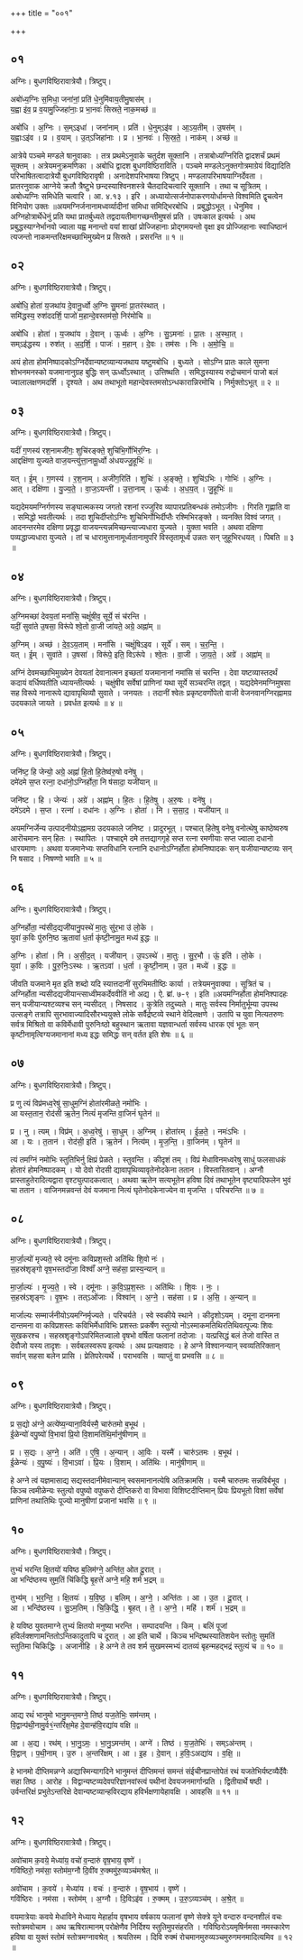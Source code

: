 +++
title = "००१"

+++


## ०१
अग्निः। बुधगविष्ठिरावात्रेयौ। त्रिष्टुप्।

अबो॑ध्य॒ग्निः स॒मिधा॒ जना॑नां॒ प्रति॑ धे॒नुमि॑वाय॒तीमु॒षास॑म् ।  
य॒ह्वा इ॑व॒ प्र व॒यामु॒ज्जिहा॑नाः॒ प्र भा॒नवः॑ सिस्रते॒ नाक॒मच्छ॑ ॥

अबो॑धि । अ॒ग्निः । स॒म्ऽइधा॑ । जना॑नाम् । प्रति॑ । धे॒नुम्ऽइ॑व । आ॒ऽय॒तीम् । उ॒षस॑म् ।  
य॒ह्वाःऽइ॑व । प्र । व॒याम् । उ॒त्ऽजिहा॑नाः । प्र । भा॒नवः॑ । सि॒स्र॒ते॒ । नाक॑म् । अच्छ॑ ॥

आत्रेये पञ्चमे मण्डले षानुवाकाः । तत्र प्रथमेऽनुवाके चतुर्दश सूक्तानि । तत्राबोध्यग्निरिति द्वादशर्चं प्रथमं सूक्तम् । अत्रेयमनुक्रमणिका । अबोधि द्वादश बुधगविष्ठिराविति । पञ्चमे मण्डलेऽनुक्तगोत्रमाग्रेयं विद्यादिति परिभाषितत्वादात्रेयौ बुधगविष्ठिरावृषी । अनादेशपरिभाषया त्रिष्टुप् । मण्डलापरिभाषयाग्निर्देवता । प्रातरनुवाक आग्नेये क्रतौ त्रैष्टुभे छन्दस्याश्विनशस्त्रे चैतदादिचत्वारि सूक्तानि । तथा च सूत्रितम् । अबोध्यग्निः समिधेति चत्वारि । आ. ४.१३ । इरि । अध्यायोत्सर्जनोपाकरणयोर्धामन्ते विश्वमिति द्वृचत्वेन विनियोग उक्तः ॥अयमग्निर्जनानामध्वर्व्यादीनां समिधा समिद्भिरबोधि । प्रबुद्धोऽभूत् । धेनुमिव । अग्निहोत्रार्थेधेनुं प्रति यथा प्रातर्बुध्यते तद्वदायतीमागच्छन्तीमुषसं प्रति । उषःकाल इत्यर्थः । अथ प्रबुद्धस्याग्नेर्भानवो ज्वाला यह्व मनान्तो वयां शाखां प्रोज्जिहानाः प्रोद्गमयन्तो वृक्षा इव प्रोज्जिहानाः स्वाधिष्ठानं त्यजन्तो नाकमन्तरिक्षमच्छाभिमुख्येन प्र सिस्रते । प्रसरन्ति ॥ १ ॥

## ०२
अग्निः। बुधगविष्ठिरावात्रेयौ। त्रिष्टुप्।

अबो॑धि॒ होता॑ य॒जथा॑य दे॒वानू॒र्ध्वो अ॒ग्निः सु॒मनाः॑ प्रा॒तर॑स्थात् ।  
समि॑द्धस्य॒ रुश॑ददर्शि॒ पाजो॑ म॒हान्दे॒वस्तम॑सो॒ निर॑मोचि ॥

अबो॑धि । होता॑ । य॒जथा॑य । दे॒वान् । ऊ॒र्ध्वः । अ॒ग्निः । सु॒ऽमनाः॑ । प्रा॒तः । अ॒स्था॒त् ।  
सम्ऽइ॑द्धस्य । रुश॑त् । अ॒द॒र्शि॒ । पाजः॑ । म॒हान् । दे॒वः । तम॑सः । निः । अ॒मो॒चि॒ ॥

अयं होता होमनिष्पादकोऽग्निर्देवान्यष्टव्यान्यजथाय यष्टुमबोधि । बुध्यते । सोऽग्नि प्रातः काले सुमना शोभनमनस्को यजमानानुग्रह बुद्धिः सन् ऊर्ध्वोऽस्थात् । उत्तिष्थति । समिद्धस्यास्य रुद्रोचमानं पाजो बलं ज्वालालक्षणमदर्शि । दृश्यते । अथ तथाभूतो महान्देवस्तमसोऽन्धकारान्निरमोचि । निर्मुक्तोऽभूत् ॥ २ ॥

## ०३
अग्निः। बुधगविष्ठिरावात्रेयौ। त्रिष्टुप्।

यदीं॑ ग॒णस्य॑ रश॒नामजी॑गः॒ शुचि॑रङ्क्ते॒ शुचि॑भि॒र्गोभि॑र॒ग्निः ।  
आद्दक्षि॑णा युज्यते वाज॒यन्त्यु॑त्ता॒नामू॒र्ध्वो अ॑धयज्जु॒हूभिः॑ ॥

यत् । ई॒म् । ग॒णस्य॑ । र॒श॒नाम् । अजी॑ग॒रिति॑ । शुचिः॑ । अ॒ङ्क्ते॒ । शुचि॑ऽभिः । गोभिः॑ । अ॒ग्निः ।  
आत् । दक्षि॑णा । यु॒ज्य॒ते॒ । वा॒ज॒ऽयन्ती॑ । उ॒त्ता॒नाम् । ऊ॒र्ध्वः । अ॒ध॒य॒त् । जु॒हूभिः॑ ॥

यद्यदेमयमग्निर्गणस्य सङ्घात्मकस्य जगतो रशनां रज्जुरिव व्यापारप्रतिबन्धकं तमोऽजीगः । गिरति गृह्णाति वा । समिद्धो भवतीत्यर्थः । तदा शुचिर्दीप्तोऽग्निः शुचिभिर्गोभिर्दीप्तैः रश्मिभिरङ्क्ते । व्यनक्ति विश्वं जगत् । आदनन्तरमेव दक्षिणा प्रवृद्धा वाजयन्त्यन्नमिच्छन्त्याज्यधारा युज्यते । युक्ता भवति । अथवा दक्षिणा पव्यद्धाज्यधारा युज्यते । तां च धारामुत्तानामूर्ध्वतानामुपरि विस्तृतामूर्ध्व उन्नतः सन् जुहूभिरधयत् । पिबति ॥ ३ ॥

## ०४
अग्निः। बुधगविष्ठिरावात्रेयौ। त्रिष्टुप्।

अ॒ग्निमच्छा॑ देवय॒तां मनां॑सि॒ चक्षूं॑षीव॒ सूर्ये॒ सं च॑रन्ति ।  
यदीं॒ सुवा॑ते उ॒षसा॒ विरू॑पे श्वे॒तो वा॒जी जा॑यते॒ अग्रे॒ अह्ना॑म् ॥

अ॒ग्निम् । अच्छ॑ । दे॒व॒ऽय॒ताम् । मनां॑सि । चक्षूं॑षिऽइव । सूर्ये॑ । सम् । च॒र॒न्ति॒ ।  
यत् । ई॒म् । सुवा॑ते । उ॒षसा॑ । विरू॑पे॒ इति॒ विऽरू॑पे । श्वे॒तः । वा॒जी । जा॒य॒ते॒ । अग्रे॑ । अह्ना॑म् ॥

अग्निं देवमच्छाभिमुख्येन देवयतां देवानात्मन इच्छतां यजमानानां नमांसि सं चरन्ति । देवा यष्टव्यास्तदर्थं कदायं वर्धिष्यतीति ध्यायन्तीत्यर्थः । चक्षुंषीव सर्वेषां प्राणिनां यथा सूर्ये सञ्चरन्ति तद्वत् । यद्यदेमेनमग्निमुषसा सह विरूपे नानारूपे द्यावापृथिव्यौ सुवाते । जनयतः । तदानीं श्वेतः प्रकृष्टवर्णोपेतो वाजी वेजनवानग्निरह्नामग्र उदयकाले जायते । प्रवर्धत इत्यर्थः ॥ ४ ॥

## ०५
अग्निः। बुधगविष्ठिरावात्रेयौ। त्रिष्टुप्।

जनि॑ष्ट॒ हि जेन्यो॒ अग्रे॒ अह्नां॑ हि॒तो हि॒तेष्व॑रु॒षो वने॑षु ।  
दमे॑दमे स॒प्त रत्ना॒ दधा॑नो॒ऽग्निर्होता॒ नि ष॑सादा॒ यजी॑यान् ॥

जनि॑ष्ट । हि । जेन्यः॑ । अग्रे॑ । अह्ना॑म् । हि॒तः । हि॒तेषु । अ॒रु॒षः । वने॑षु ।  
दमे॑ऽदमे । स॒प्त । रत्ना॑ । दधा॑नः । अ॒ग्निः । होता॑ । नि । स॒सा॒द॒ । यजी॑यान् ॥

अयमग्निर्जेन्य उत्पादनीयोऽह्नामग्र उदयकाले जनिष्ट । प्रादुरभूत् । पश्चात् हितेषु वनेषु वनोत्थेषु काष्ठेष्वरुष आरॊचमानः सन् हितः । स्थापितः । पश्चाद्दमे दमे तत्तद्यागगृहे सप्त रत्ना रमणीयाः सप्त ज्वाला दधानो धारयमाणः । अथवा यजमानेभ्यः सप्तविधानि रत्नानि दधानोऽग्निर्होता होमनिष्पादकः सन् यजीयान्यष्टव्यः सन् नि षसाद । निषण्णो भवति ॥ ५ ॥

## ०६
अग्निः। बुधगविष्ठिरावात्रेयौ। त्रिष्टुप्।

अ॒ग्निर्होता॒ न्य॑सीद॒द्यजी॑यानु॒पस्थे॑ मा॒तुः सु॑र॒भा उ॑ लो॒के ।  
युवा॑ क॒विः पु॑रुनि॒ष्ठ ऋ॒तावा॑ ध॒र्ता कृ॑ष्टी॒नामु॒त मध्य॑ इ॒द्धः ॥

अ॒ग्निः । होता॑ । नि । अ॒सी॒द॒त् । यजी॑यान् । उ॒पऽस्थे॑ । मा॒तुः । सु॒र॒भौ । ऊं॒ इति॑ । लो॒के ।  
युवा॑ । क॒विः । पु॒रु॒निः॒ऽस्थः । ऋ॒तऽवा॑ । ध॒र्ता । कृ॒ष्टी॒नाम् । उ॒त । मध्ये॑ । इ॒द्धः ॥

जीवति यजमाने मृत इति शब्दो यदि स्यात्तदानीं सुरभिमतीष्ठिः कार्या । तत्रेयमनुवाक्या । सूत्रितं च । अग्निर्होता न्यसीदद्यजीयान्त्साध्वीमकर्देववीतिं नो अद्य । ऐ. ब्रां. ७-९ । इति ॥अयमग्निर्होता होमनिश्पादहः सन् यजीयान्यश्टव्यश्च सन् न्यसीदत् । निषसाद । कुत्रेति तदुच्यते । मातुः सर्वस्य निर्मातुर्भूम्या उपस्थ उत्सङ्गे तत्रापि सुरभावाज्यादिसौरभ्ययुक्ते लोके सर्वैर्द्रष्टव्ये स्थाने वेदिलक्षणे । उतापि च युवा नित्यतरुणः सर्वत्र मिश्रितो वा कविर्मेधावी पुरुनिःष्ठो बहुस्थान ऋतावा यज्ञवान्धर्ता सर्वस्य धारक एवं भूतः सन् कृष्टीनामृत्विग्यजमानानां मध्य इद्धः समिद्धः सन् वर्तत इति शेषः ॥ ६ ॥

## ०७
अग्निः। बुधगविष्ठिरावात्रेयौ। त्रिष्टुप्।

प्र णु त्यं विप्र॑मध्व॒रेषु॑ सा॒धुम॒ग्निं होता॑रमीळते॒ नमो॑भिः ।  
आ यस्त॒तान॒ रोद॑सी ऋ॒तेन॒ नित्यं॑ मृजन्ति वा॒जिनं॑ घृ॒तेन॑ ॥

प्र । नु । त्यम् । विप्र॑म् । अ॒ध्व॒रेषु॑ । सा॒धुम् । अ॒ग्निम् । होता॑रम् । ई॒ळ॒ते॒ । नमः॑ऽभिः ।  
आ । यः । त॒तान॑ । रोद॑सी॒ इति॑ । ऋ॒तेन॑ । नित्य॑म् । मृ॒ज॒न्ति॒ । वा॒जिन॑म् । घृ॒तेन॑ ॥

त्यं तमग्निं नमोभिः स्तुतिभिर्नु क्षिप्रं प्रेळते । स्तुवन्ति । कीदृशं तम् । विप्रं मेधाविनमध्वरेषु साधुं फलसाधकं होतारं होमनिष्पादकम् । यो देवो रोदसी द्यावापृथिव्यावृतेनोदकेना ततान । विस्तारितवान् । अग्नौ प्रास्ताहुतेरादित्यद्वारा वृश्ट्युत्पादकत्वात् । अथवा ऋतेन सत्यभूतेन हविषा दिवं तथाभूतेन वृष्ट्यादिफलेन भुवं चा ततान । वाजिनमन्नवन्तं देवं यजमाना नित्यं घृतेनोदकेनाज्येन वा मृजन्ति । परिचरन्ति ॥ ७ ॥

## ०८
अग्निः। बुधगविष्ठिरावात्रेयौ। त्रिष्टुप्।

मा॒र्जा॒ल्यो॑ मृज्यते॒ स्वे दमू॑नाः कविप्रश॒स्तो अति॑थिः शि॒वो नः॑ ।  
स॒हस्र॑शृङ्गो वृष॒भस्तदो॑जा॒ विश्वाँ॑ अग्ने॒ सह॑सा॒ प्रास्य॒न्यान् ॥

मा॒र्जा॒ल्यः॑ । मृ॒ज्य॒ते॒ । स्वे । दमू॑नाः । क॒वि॒ऽप्र॒श॒स्तः । अति॑थिः । शि॒वः । नः॒ ।  
स॒हस्र॑ऽशृङ्गः । वृ॒ष॒भः । तत्ऽओ॑जाः । विश्वा॑न् । अ॒ग्ने॒ । सह॑सा । प्र । अ॒सि॒ । अ॒न्यान् ॥

मार्जाल्यः सम्मार्जनीयोऽयमग्निर्मृज्यते । परिचर्यते । स्वे स्वकीये स्थाने । कीदृशोऽयम् । दमूना दानमना दान्तमना वा कविप्रशस्तः कविभिर्मेधाविभिः प्रशस्तः प्रकर्षेण स्तुत्यो नोऽस्माकमतिथिरतिथिवत्पूज्यः शिवः सुखकरश्च । सहस्रशृङ्गोऽपरिमितज्वालो वृषभो वर्षिता फलानां तदोजाः । यत्प्रसिद्धं बलं तेजो वास्ति त देवौजो यस्य तादृशः । सर्वबलस्वरूप इत्यर्थः । अथ प्रत्यक्षवादः । हे अग्ने विश्वानन्यान् स्वव्यतिरिक्तान् सर्वान् सहसा बलेन प्रासि । प्रेतिपरेत्यर्थे । पराभवसि । व्याप्तुं वा प्रभवसि ॥ ८ ॥

## ०९
अग्निः। बुधगविष्ठिरावात्रेयौ। त्रिष्टुप्।

प्र स॒द्यो अ॑ग्ने॒ अत्ये॑ष्य॒न्याना॒विर्यस्मै॒ चारु॑तमो ब॒भूथ॑ ।  
ई॒ळेन्यो॑ वपु॒ष्यो॑ वि॒भावा॑ प्रि॒यो वि॒शामति॑थि॒र्मानु॑षीणाम् ॥

प्र । स॒द्यः । अ॒ग्ने॒ । अति॑ । ए॒षि॒ । अ॒न्यान् । आ॒विः । यस्मै॑ । चारु॑ऽतमः । ब॒भूथ॑ ।  
ई॒ळेन्यः॑ । व॒पु॒ष्यः॑ । वि॒भाऽवा॑ । प्रि॒यः । वि॒शाम् । अति॑थिः । मानु॑षीणाम् ॥

हे अग्ने त्वं यज्ञमासाद्य सद्यस्तदानीमेवान्यान् स्वसमानानत्येषि अतिक्रामसि । यस्मै चारुतमः सन्नविर्बभूव । किञ्च त्वमीळेन्यः स्तुत्यो वपुष्यो वपुष्करो दीप्तिकरो वा विभावा विशिष्टदीप्तिमान् प्रियः प्रियभूतो विशां सर्वेषां प्राणिनां तथातिथिः पूज्यो मानुषीणां प्रजानां भवसि ॥ ९ ॥

## १०
अग्निः। बुधगविष्ठिरावात्रेयौ। त्रिष्टुप्।

तुभ्यं॑ भरन्ति क्षि॒तयो॑ यविष्ठ ब॒लिम॑ग्ने॒ अन्ति॑त॒ ओत दू॒रात् ।  
आ भन्दि॑ष्ठस्य सुम॒तिं चि॑किद्धि बृ॒हत्ते॑ अग्ने॒ महि॒ शर्म॑ भ॒द्रम् ॥

तुभ्य॑म् । भ॒र॒न्ति॒ । क्षि॒तयः॑ । य॒वि॒ष्ठ॒ । ब॒लिम् । अ॒ग्ने॒ । अन्ति॑तः । आ । उ॒त । दू॒रात् ।  
आ । भन्दि॑ष्ठस्य । सु॒ऽम॒तिम् । चि॒कि॒द्धि॒ । बृ॒हत् । ते॒ । अ॒ग्ने॒ । महि॑ । शर्म॑ । भ॒द्रम् ॥

हे यविष्ठ युवतमाग्ने तुभ्यं क्षितयो मनुष्या भरन्ति । सम्पादयन्ति । किम् । बलिं पूजां हविर्लक्शणामन्तितोऽन्तिकादुतापि च दूरात् । आ इति चार्थे । किञ्च भन्दिष्थस्यातिशयेन स्तोतुः सुमतिं स्तुतिमा चिकिद्धिः । अजानीहि । हे अग्ने ते तव शर्म सुखमस्मभ्यं दातव्यं बृहन्महद्भद्रं स्तुत्यं च ॥ १० ॥

## ११
अग्निः। बुधगविष्ठिरावात्रेयौ। त्रिष्टुप्।

आद्य रथं॑ भानुमो भानु॒मन्त॒मग्ने॒ तिष्ठ॑ यज॒तेभिः॒ सम॑न्तम् ।  
वि॒द्वान्प॑थी॒नामु॒र्व१॒॑न्तरि॑क्ष॒मेह दे॒वान्ह॑वि॒रद्या॑य वक्षि ॥

आ । अ॒द्य । रथ॑म् । भा॒नु॒ऽमः॒ । भा॒नु॒ऽमन्त॑म् । अग्ने॑ । तिष्ठ॑ । य॒ज॒तेभिः॑ । सम्ऽअ॑न्तम् ।  
वि॒द्वान् । प॒थी॒नाम् । उ॒रु । अ॒न्तरि॑क्षम् । आ । इ॒ह । दे॒वान् । ह॒विः॒ऽअद्या॑य । व॒क्षि॒ ॥

हे भानमो दीप्तिमन्नग्ने अद्यास्मिन्यागदिने भानुमन्तं दीप्तिमन्तं समन्तं संईचीनप्रान्तोपेतं रथं यजतेभिर्यष्टव्यैर्देवैः सहा तिष्ठ । आरोह । विद्वान्यष्टव्यदेवपरिज्ञानवांस्त्वं पथीनां देवयजनमार्गान्प्रति । द्वितीयार्थे षष्ठी । उर्वन्तरिक्षं प्रभुतेऽन्तरिक्षे देवान्यष्टव्यान्हविरद्याय हविर्भक्षणायेहावक्षि । आवहसि ॥ ११ ॥

## १२
अग्निः। बुधगविष्ठिरावात्रेयौ। त्रिष्टुप्।

अवो॑चाम क॒वये॒ मेध्या॑य॒ वचो॑ व॒न्दारु॑ वृष॒भाय॒ वृष्णे॑ ।  
गवि॑ष्ठिरो॒ नम॑सा॒ स्तोम॑म॒ग्नौ दि॒वी॑व रु॒क्ममु॑रु॒व्यञ्च॑मश्रेत् ॥

अवो॑चाम । क॒वये॑ । मेध्या॑य । वचः॑ । व॒न्दारु॑ । वृ॒ष॒भाय॑ । वृष्णे॑ ।  
गवि॑ष्ठिरः । नम॑सा । स्तोम॑म् । अ॒ग्नौ । दि॒विऽइ॑व । रु॒क्मम् । उ॒रु॒ऽव्यञ्च॑म् । अ॒श्रे॒त् ॥

वयमात्रेयाः कवये मेधाविने मेध्याय मेहार्हाय वृषभाय वर्षकाय फलानां वृष्णे सेक्त्रे यूने वन्दारु वन्दनशीलं वचः स्तोत्रमवोचाम । अथ ऋषिरात्मानम् परोक्षेणैव निर्दिश्य स्तुतिमुपसंहरति । गविष्ठिरोऽयमृषिर्नमसा नमस्कारेण हविषा वा युक्तं स्तोमं स्तोत्रमग्नावश्रेत् । श्रयतिस्म । दिवि रुक्मं रोचमानमुरुव्यञ्चमुरुगमनमादित्यमिव ॥ १२ ॥